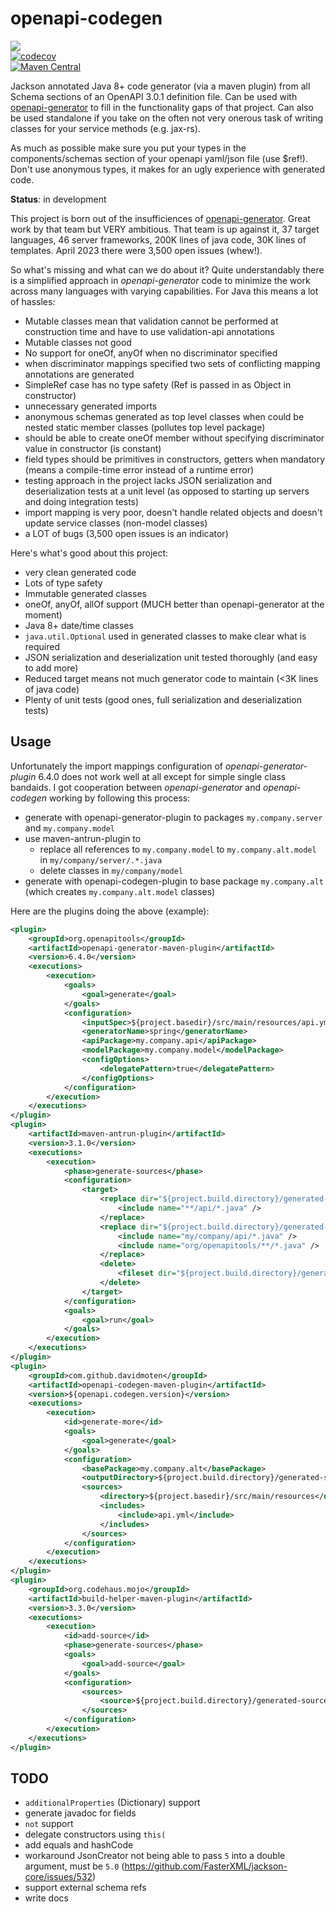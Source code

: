 # openapi-codegen
<a href="https://github.com/davidmoten/openapi-codegen/actions/workflows/ci.yml"><img src="https://github.com/davidmoten/openapi-codegen/actions/workflows/ci.yml/badge.svg"/></a><br/>
[![codecov](https://codecov.io/gh/davidmoten/openapi-codegen/branch/master/graph/badge.svg)](https://codecov.io/gh/davidmoten/openapi-codegen)<br/>
[![Maven Central](https://maven-badges.herokuapp.com/maven-central/au.gov.amsa/openapi-codegen/badge.svg?style=flat)](https://maven-badges.herokuapp.com/maven-central/au.gov.amsa/openapi-codegen)<br/>

Jackson annotated Java 8+ code generator (via a maven plugin) from all Schema sections of an OpenAPI 3.0.1 definition file. Can be used with [openapi-generator](https://github.com/OpenAPITools/openapi-generator) to fill in the functionality gaps of that project. Can also be used standalone if you take on the often not very onerous task of writing classes for your service methods (e.g. jax-rs).

As much as possible make sure you put your types in the components/schemas section of your openapi yaml/json file (use $ref!). Don't use anonymous types, it makes for an ugly experience with generated code.

**Status**: in development 

This project is born out of the insufficiences of [openapi-generator](https://github.com/OpenAPITools/openapi-generator). Great work by that team but VERY ambitious. That team is up against it, 37 target languages, 46 server frameworks, 200K lines of java code, 30K lines of templates. April 2023 there were 3,500 open issues (whew!).

So what's missing and what can we do about it? Quite understandably there is a simplified approach in *openapi-generator* code to minimize the work across many languages with varying capabilities. For Java this means a lot of hassles:
* Mutable classes mean that validation cannot be performed at construction time and have to use validation-api annotations
* Mutable classes not good 
* No support for oneOf, anyOf when no discriminator specified
* when discriminator mappings specified two sets of conflicting mapping annotations are generated
* SimpleRef case has no type safety (Ref is passed in as Object in constructor)
* unnecessary generated imports
* anonymous schemas generated as top level classes when could be nested static member classes (pollutes top level package)
* should be able to create oneOf member without specifying discriminator value in constructor (is constant)
* field types should be primitives in constructors, getters when mandatory (means a compile-time error instead of a runtime error) 
* testing approach in the project lacks JSON serialization and deserialization tests at a unit level (as opposed to starting up servers and doing integration tests)
* import mapping is very poor, doesn't handle related objects and doesn't update service classes (non-model classes)
* a LOT of bugs (3,500 open issues is an indicator)

Here's what's good about this project:
* very clean generated code
* Lots of type safety
* Immutable generated classes
* oneOf, anyOf, allOf support (MUCH better than openapi-generator at the moment)
* Java 8+ date/time classes
* `java.util.Optional` used in generated classes to make clear what is required
* JSON serialization and deserialization unit tested thoroughly (and easy to add more)
* Reduced target means not much generator code to maintain (<3K lines of java code)
* Plenty of unit tests (good ones, full serialization and deserialization tests)

## Usage

Unfortunately the import mappings configuration of *openapi-generator-plugin* 6.4.0 does not work well at all except for simple single class bandaids. I got cooperation between *openapi-generator* and *openapi-codegen* working by following this process:

* generate with openapi-generator-plugin to packages `my.company.server` and `my.company.model`
* use maven-antrun-plugin to 
  * replace all references to `my.company.model` to `my.company.alt.model` in `my/company/server/.*.java`
  * delete classes in `my/company/model`
* generate with openapi-codegen-plugin to base package `my.company.alt` (which creates `my.company.alt.model` classes)

Here are the plugins doing the above (example):
```xml
<plugin>
    <groupId>org.openapitools</groupId>
    <artifactId>openapi-generator-maven-plugin</artifactId>
    <version>6.4.0</version>
    <executions>
        <execution>
            <goals>
                <goal>generate</goal>
            </goals>
            <configuration>
                <inputSpec>${project.basedir}/src/main/resources/api.yml</inputSpec>
                <generatorName>spring</generatorName>
                <apiPackage>my.company.api</apiPackage>
                <modelPackage>my.company.model</modelPackage>
                <configOptions>
                    <delegatePattern>true</delegatePattern>
                </configOptions>
            </configuration>
        </execution>
    </executions>
</plugin>
<plugin>
    <artifactId>maven-antrun-plugin</artifactId>
    <version>3.1.0</version>
    <executions>
        <execution>
            <phase>generate-sources</phase>
            <configuration>
                <target>
                    <replace dir="${project.build.directory}/generated-sources/openapi/src/main/java" token="MsiGet200Response" value="Path_msi_Get_200" failOnNoReplacements="true">
                        <include name="**/api/*.java" />
                    </replace>
                    <replace dir="${project.build.directory}/generated-sources/openapi/src/main/java" token="my.company.model" value="my.company.alt.model" failOnNoReplacements="true">
                        <include name="my/company/api/*.java" />
                        <include name="org/openapitools/**/*.java" />
                    </replace>
                    <delete>
                        <fileset dir="${project.build.directory}/generated-sources/openapi/src/main/java" includes="my/company/model/*.java" />
                    </delete>
                </target>
            </configuration>
            <goals>
                <goal>run</goal>
            </goals>
        </execution>
    </executions>
</plugin>
<plugin>
    <groupId>com.github.davidmoten</groupId>
    <artifactId>openapi-codegen-maven-plugin</artifactId>
    <version>${openapi.codegen.version}</version>
    <executions>
        <execution>
            <id>generate-more</id>
            <goals>
                <goal>generate</goal>
            </goals>
            <configuration>
                <basePackage>my.company.alt</basePackage>
                <outputDirectory>${project.build.directory}/generated-sources/openapi/src/main/java</outputDirectory>
                <sources>
                    <directory>${project.basedir}/src/main/resources</directory>
                    <includes>
                        <include>api.yml</include>
                    </includes>
                </sources>
            </configuration>
        </execution>
    </executions>
</plugin>
<plugin>
    <groupId>org.codehaus.mojo</groupId>
    <artifactId>build-helper-maven-plugin</artifactId>
    <version>3.3.0</version>
    <executions>
        <execution>
            <id>add-source</id>
            <phase>generate-sources</phase>
            <goals>
                <goal>add-source</goal>
            </goals>
            <configuration>
                <sources>
                    <source>${project.build.directory}/generated-sources/openapi/src/main/java</source>
                </sources>
            </configuration>
        </execution>
    </executions>
</plugin>

```

## TODO
* `additionalProperties` (Dictionary) support
* generate javadoc for fields
* `not` support
* delegate constructors using `this(`
* add equals and hashCode
* workaround JsonCreator not being able to pass `5` into a double argument, must be `5.0` (https://github.com/FasterXML/jackson-core/issues/532)
* support external schema refs
* write docs
